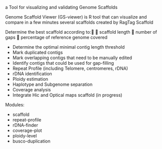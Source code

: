 a Tool for visualizing and validating Genome Scaffolds

Genome Scaffold Viewer (GS-viewer)  is R tool that can visualize and compare in a few minutes several scaffolds created by RagTag Scaffold

Determine the best scaffold according to:
      scaffold length
      number of gaps
      percentage of reference genome covered

- Determine the optimal minimal contig length threshold
- Mark duplicated contigs
- Mark overlapping contigs that need to be manually edited
- Identify contigs that could be used for gap-filling 
- Repeat Profile (including Telomere, centromeres, rDNA)
- rDNA identification
- Ploidy estimation
- Haplotype and Subgenome separation
- Coverage analysis
- Integrate Hic and Optical maps scaffold (in progress)

Modules:
 - scaffold
 - repeat-profile
 - rDNA-finder
 - coverage-plot
 - ploidy-level
 - busco-duplication

